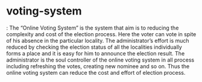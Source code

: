 # voting-system
: The “Online Voting System” is the system that aim is to reducing the complexity and cost of the election  process. Here the voter can vote in spite of his absence in the particular locality. The administrator’s effort is much reduced by checking the election status of all the localities  individually forms a place and it is easy for him to announce the election result. 
The administrator is the soul controller of the online voting system in all process including refreshing the votes, creating new nominee and so on. Thus the online voting system can reduce the cost and effort of election process.                         
